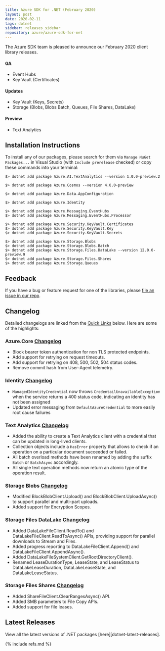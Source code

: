 ```yaml
---
title: Azure SDK for .NET (February 2020)
layout: post
date: 2020-02-11
tags: dotnet
sidebar: releases_sidebar
repository: azure/azure-sdk-for-net
---
```


The Azure SDK team is pleased to announce our February 2020 client library releases.

#### GA

- Event Hubs
- Key Vault (Certificates)

#### Updates

- Key Vault (Keys, Secrets)
- Storage (Blobs, Blobs Batch, Queues, File Shares, DataLake)

#### Preview

- Text Analytics

## Installation Instructions

To install any of our packages, please search for them via `Manage NuGet Packages...` in Visual Studio (with `Include prerelease` checked) or copy these commands into your terminal:

    $> dotnet add package Azure.AI.TextAnalytics --version 1.0.0-preview.2

    $> dotnet add package Azure.Cosmos --version 4.0.0-preview

    $> dotnet add package Azure.Data.AppConfiguration

    $> dotnet add package Azure.Identity

    $> dotnet add package Azure.Messaging.EventHubs
    $> dotnet add package Azure.Messaging.EventHubs.Processor

    $> dotnet add package Azure.Security.KeyVault.Certificates
    $> dotnet add package Azure.Security.KeyVault.Key
    $> dotnet add package Azure.Security.KeyVault.Secrets

    $> dotnet add package Azure.Storage.Blobs
    $> dotnet add package Azure.Storage.Blobs.Batch
    $> dotnet add package Azure.Storage.Files.DataLake --version 12.0.0-preview.9
    $> dotnet add package Azure.Storage.Files.Shares
    $> dotnet add package Azure.Storage.Queues

## Feedback

If you have a bug or feature request for one of the libraries, please [file an issue in our repo](https://github.com/Azure/azure-sdk-for-net/issues/new/choose).

## Changelog

Detailed changelogs are linked from the [Quick Links](#quick-links) below. Here are some of the highlights:

### Azure.Core [Changelog](https://github.com/Azure/azure-sdk-for-net/blob/main/sdk/core/Azure.Core/CHANGELOG.md#102)

- Block bearer token authentication for non TLS protected endpoints.
- Add support for retrying on request timeouts.
- Add support for retrying on 408, 500, 502, 504 status codes.
- Remove commit hash from User-Agent telemetry.

### Identity [Changelog](https://github.com/Azure/azure-sdk-for-net/blob/main/sdk/identity/Azure.Identity/CHANGELOG.md#111)
- `ManagedIdentityCredential` now throws `CredentailUnavailableException` when the service returns a 400 status code, indicating an identity has not been assigned
- Updated error messaging from `DefaultAzureCredential` to more easily root cause failures

### Text Analytics [Changelog](https://github.com/Azure/azure-sdk-for-net/blob/main/sdk/textanalytics/Azure.AI.TextAnalytics/CHANGELOG.md#100-preview2-2020-02-11)

- Added the ability to create a Text Analytics client with a credential that can be updated in long-lived clients.
- Collection objects include a `HasError` property that allows to check if an operation on a particular document succeeded or failed.
- All batch overload methods have been renamed by adding the suffix `Batch` or `BatchAsync` accordingly.
- All single text operation methods now return an atomic type of the operation result.

### Storage Blobs [Changelog](https://github.com/Azure/azure-sdk-for-net/blob/main/sdk/storage/Azure.Storage.Blobs/CHANGELOG.md)
- Modified BlockBlobClient.Upload() and BlockBlobClient.UploadAsync() to support parallel and multi-part uploads.
- Added support for Encryption Scopes.

### Storage Files DataLake [Changelog](https://github.com/Azure/azure-sdk-for-net/blob/main/sdk/storage/Azure.Storage.Files.DataLake/CHANGELOG.md)
- Added DataLakeFileClient.ReadTo() and DataLakeFileClient.ReadToAsync() APIs, providing support for parallel downloads to Stream and Files.
- Added progress reporting to DataLakeFileClient.Append() and DataLakeFileClient.AppendAsync().
- Added DataLakeFileSystemClient.GetRootDirectoryClient().
- Renamed LeaseDurationType, LeaseState, and LeaseStatus to DataLakeLeaseDuration, DataLakeLeaseState, and DataLakeLeaseStatus.

### Storage Files Shares [Changelog](https://github.com/Azure/azure-sdk-for-net/blob/main/sdk/storage/Azure.Storage.Files.Shares/CHANGELOG.md)
- Added ShareFileClient.ClearRangesAsync() API.
- Added SMB parameters to File Copy APIs.
- Added support for file leases.

## Latest Releases

View all the latest versions of .NET packages [here][dotnet-latest-releases].

{% include refs.md %}